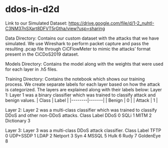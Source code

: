 # ddos-in-d2d

Link to our Simulated Dataset:
https://drive.google.com/file/d/1-2_nuhtI-C3NM37nSXart8DFVT5rGtha/view?usp=sharing

Data Directory:
Contains our custom dataset with the attacks that we have simulated. We use Wireshark to perform packet capture and pass the resulting .pcap file through CiCFlowMeter to mimic the attacks’ format present in the CiCDoS2019 dataset. 

Models Directory:
Contains the model along with the weights that were used for each layer in .h5 files.

Training Directory:
Contains the notebook which shows our training process. We create separate labels for each layer based on how the attack is categorized. The layers are explained along with their labels below:
Layer 1:
Layer 1 was a binary classifier which was trained to classify attack and benign values.
| Class	 | Label | 
|--------|-------|
| Benign |	0    |
| Attack |	1    |

Layer 2:
Layer 2 was a multi-class classifier which was trained to classify DDoS and other non-DDoS attacks.
Class	Label
DDoS	0
SQLi	1
MITM	2
Dictionary	3

Layer 3:
Layer 3 was a multi-class DDoS attack classifier.
Class	Label
TFTP	0
UDP+SSDP	1
LDAP	2
Netport	3
Syn	4
MSSQL	5
Hulk	6
Rudy	7
GoldenEye	8
